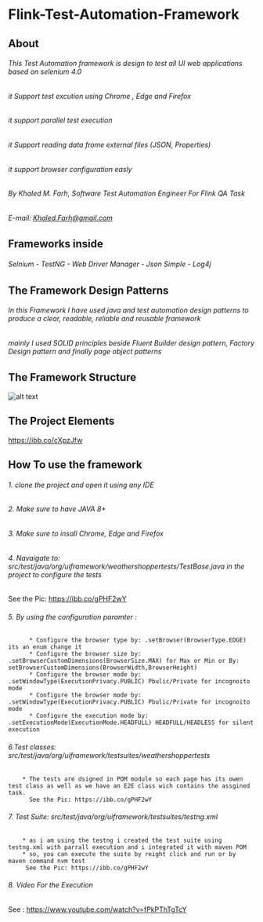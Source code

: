 # Flink-Test-Automation-Framework

## About 
###### This Test Automation framework is design to test all UI web applications based on selenium 4.0
###### it Support test excution using Chrome , Edge and Firefox 
###### it support parallel test execution
###### it Support reading data frome external files (JSON, Properties)
###### it support browser configuration easly
###### By Khaled M. Farh, Software Test Automation Engineer For Flink QA Task
###### E-mail: Khaled.Farh@gmail.com

## Frameworks inside  
###### Selnium - TestNG -  Web Driver Manager - Json Simple - Log4j

## The Framework Design Patterns
###### In this Framework I have used java and test automation design patterns to produce a clear, readable, reliable and reusable framework 
###### mainly I used SOLID principles beside Fluent Builder design pattern, Factory Design pattern and finally page object patterns

## The Framework Structure 
![alt text](https://i.ibb.co/9cFYDWb/Php-Travel.png)

## The Project Elements 
https://ibb.co/cXpzJfw

## How To use the framework 
###### 1. clone the project and open it using any IDE 
###### 2. Make sure to have JAVA 8+ 
###### 3. Make sure to insall Chrome, Edge and Firefox
###### 4. Navaigate to:  src/test/java/org/uiframework/weathershoppertests/TestBase.java in the project to configure the tests
 See the Pic: https://ibb.co/gPHF2wY
###### 5. By using the configuration paramter : 
          * Configure the browser type by: .setBrowser(BrowserType.EDGE) its an enum change it 
          * Configure the browser size by: .setBrowserCustomDimensions(BrowserSize.MAX) for Max or Min or By: setBrowserCustomDimensions(BrowserWidth,BrowserHeight)
          * Configure the browser mode by: .setWindowType(ExecutionPrivacy.PUBLIC) Pbulic/Private for incognoito mode
          * Configure the browser mode by: .setWindowType(ExecutionPrivacy.PUBLIC) Pbulic/Private for incognoito mode
          * Configure the execution mode by: .setExecutionMode(ExecutionMode.HEADFULL) HEADFULL/HEADLESS for silent execution
###### 6.Test classes: src/test/java/org/uiframework/testsuites/weathershoppertests
        * The tests are dsigned in POM module so each page has its owen test class as well as we have an E2E class wich contains the assgined task. 
          See the Pic: https://ibb.co/gPHF2wY   
###### 7. Test Suite: src/test/java/org/uiframework/testsuites/testng.xml 
        * as i am using the testng i created the test suite using testng.xml with parrall execution and i integrated it with maven POM
        * so, you can execute the suite by reight click and run or by maven command nvm test
         See the Pic: https://ibb.co/gPHF2wY
###### 8. Video For the Execution 
See : https://www.youtube.com/watch?v=fPkPThTgTcY





